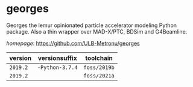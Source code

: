 # georges

Georges the lemur opinionated particle accelerator modeling Python package. Also a thin wrapper over MAD-X/PTC, BDSim and G4Beamline.

*homepage*: <https://github.com/ULB-Metronu/georges>

version | versionsuffix | toolchain
--------|---------------|----------
``2019.2`` | ``-Python-3.7.4`` | ``foss/2019b``
``2019.2`` |  | ``foss/2021a``
